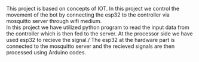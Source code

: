 This project is based on concepts of IOT. In this project we control the movement of the bot by connecting the esp32 to the controller via mosquitto server through wifi medium. \
In this project we have utilized python program to read the input data from the controller which is then fed to the server.
At the processor side we have used esp32 to recieve the signal./
The esp32 at the hardware part is connected to the mosquitto server and the recieved signals are then processed using Arduino codes.
